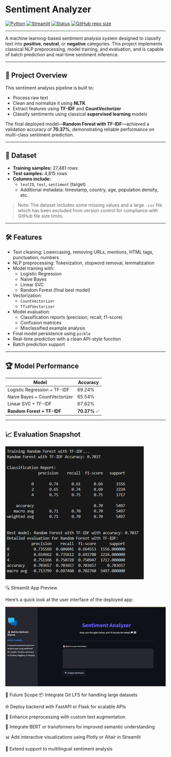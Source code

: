 # Sentiment Analyzer 
[![Python](https://img.shields.io/badge/Python-3.10-blue.svg)](https://www.python.org/)
[![Streamlit](https://img.shields.io/badge/Streamlit-App-orange)](https://streamlit.io/)
[![Status](https://img.shields.io/badge/Status-In%20Progress-yellow)]()
[![GitHub repo size](https://img.shields.io/github/repo-size/Vaishnavish05/Sentiment-Analyzer)](https://github.com/Vaishnavish05/Sentiment-Analyzer)

---
A machine learning-based sentiment analysis system designed to classify text into **positive**, **neutral**, or **negative** categories. This project implements classical NLP preprocessing, model training, and evaluation, and is capable of batch prediction and real-time sentiment inference.

---

## 📌 Project Overview

This sentiment analysis pipeline is built to:

- Process raw text
- Clean and normalize it using **NLTK**
- Extract features using **TF-IDF** and **CountVectorizer**
- Classify sentiments using classical **supervised learning** models

The final deployed model—**Random Forest with TF-IDF**—achieved a validation accuracy of **70.37%**, demonstrating reliable performance on multi-class sentiment prediction.

---
## 🧾 Dataset

- **Training samples:** 27,481 rows
- **Test samples:** 4,815 rows  
- **Columns include:**
  - `textID`, `text`, `sentiment` (target)
  - Additional metadata: timestamp, country, age, population density, etc.

> Note: The dataset includes some missing values and a large `.csv` file which has been excluded from version control for compliance with GitHub file size limits.

---

## 🛠 Features

- Text cleaning: Lowercasing, removing URLs, mentions, HTML tags, punctuation, numbers
- NLP preprocessing: Tokenization, stopword removal, lemmatization
- Model training with:
  - Logistic Regression
  - Naive Bayes
  - Linear SVC
  - Random Forest (final best model)
- Vectorization:
  - `CountVectorizer`
  - `TfidfVectorizer`
- Model evaluation:
  - Classification reports (precision, recall, f1-score)
  - Confusion matrices
  - Misclassified example analysis
- Final model persistence using `pickle`
- Real-time prediction with a clean API-style function
- Batch prediction support

---

## 🏆 Model Performance

| Model                          | Accuracy |
|-------------------------------|----------|
| Logistic Regression + TF-IDF  | 69.24%   |
| Naive Bayes + CountVectorizer | 65.54%   |
| Linear SVC + TF-IDF           | 67.62%   |
| **Random Forest + TF-IDF**    | **70.37%** ✅ |

---

## 📈 Evaluation Snapshot
![snapshot](data/snapshot.png)

🔍 Streamlit App Preview

Here’s a quick look at the user interface of the deployed app:

![streamlit snapshot](data/streamlit_snapshot.png)

🌱 Future Scope
📦 Integrate Git LFS for handling large datasets

🌐 Deploy backend with FastAPI or Flask for scalable APIs

🎯 Enhance preprocessing with custom text augmentation

🤖 Integrate BERT or transformers for improved semantic understanding

📊 Add interactive visualizations using Plotly or Altair in Streamlit

🧪 Extend support to multilingual sentiment analysis



